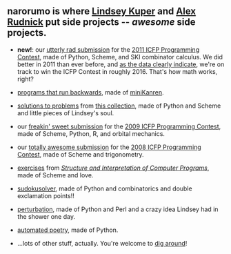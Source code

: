 ## **narorumo** is where [Lindsey Kuper](http://code.google.com/p/narorumo/wiki/Lindsey) and [Alex Rudnick](http://code.google.com/p/narorumo/wiki/Alex) put side projects -- _awesome_ side projects. ##

  * **new!**: our [utterly rad submission](http://code.google.com/p/narorumo/source/browse/trunk/icfp11) for the [2011 ICFP Programming Contest](http://icfpcontest.org), made of Python, Scheme, and SKI combinator calculus.  We did better in 2011 than ever before, and [as the data clearly indicate](https://docs.google.com/spreadsheet/ccc?key=0AmeWqfwe_WDmdEhsZkx0MkhtZm1sLVgyeGVpaUZiNnc&hl=en_US#gid=0), we're on track to win the ICFP Contest in roughly 2016.  That's how math works, right?

  * [programs that run backwards](http://code.google.com/p/narorumo/source/browse/trunk/minikanren-stuff), made of [miniKanren](http://iucs-relational-research.googlecode.com).

  * [solutions to problems](http://code.google.com/p/narorumo/source/browse/trunk/problemset) from [this collection](http://streamtech.nl/site/problem+set), made of Python and Scheme and little pieces of Lindsey's soul.

  * our [freakin' sweet submission](http://code.google.com/p/narorumo/source/browse/trunk/icfp09) for the [2009 ICFP Programming Contest](http://icfpcontest.org), made of Scheme, Python, R, and orbital mechanics.

  * our [totally awesome submission](http://code.google.com/p/narorumo/source/browse/trunk/icfp08) for the [2008 ICFP Programming Contest](http://web.cecs.pdx.edu/~sheard/2008IcfpContest/), made of Scheme and trigonometry.

  * [exercises](http://code.google.com/p/narorumo/source/browse/trunk/sicp) from _[Structure and Interpretation of Computer Programs](http://mitpress.mit.edu/sicp/)_, made of Scheme and love.

  * [sudokusolver](http://code.google.com/p/narorumo/source/browse/trunk/sudokusolver), made of Python and combinatorics and double exclamation points!!

  * [perturbation](http://code.google.com/p/narorumo/source/browse/trunk/perturbation), made of Python and Perl and a crazy idea Lindsey had in the shower one day.

  * [automated poetry](http://code.google.com/p/narorumo/source/browse/trunk/sleep-furiously), made of Python.

  * ...lots of other stuff, actually.  You're welcome to [dig around](http://code.google.com/p/narorumo/source/browse/#svn/trunk)!